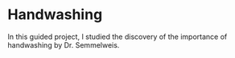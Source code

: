 # Handwashing
In this guided project, I studied the discovery of the importance of handwashing by Dr. Semmelweis.
